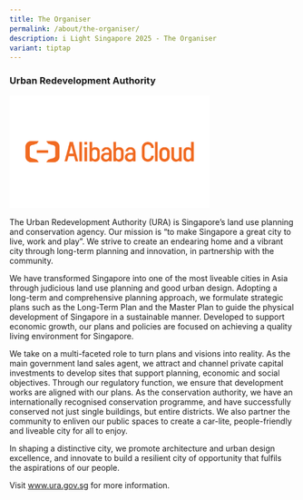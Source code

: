 ```yaml
---
title: The Organiser
permalink: /about/the-organiser/
description: i Light Singapore 2025 - The Organiser
variant: tiptap
---
```

<h3>Urban Redevelopment Authority </h3><a class="isomer-image-wrapper" href="https://www.alibabacloud.com/en?_p_lc=4"><img style="width: 70%;" height="auto" width="100%" alt="" src="/images/2025 ilsg sponsor logos/Alibaba_Cloud_urban_oracle.png"></a>
<p>The Urban Redevelopment Authority (URA) is Singapore’s land use planning
and conservation agency. Our mission is “to make Singapore a great city
to live, work and play”. We strive to create an endearing home and a vibrant
city through long-term planning and innovation, in partnership with the
community.</p>
<p>We have transformed Singapore into one of the most liveable cities in
Asia through judicious land use planning and good urban design. Adopting
a long-term and comprehensive planning approach, we formulate strategic
plans such as the Long-Term Plan and the Master Plan to guide the physical
development of Singapore in a sustainable manner. Developed to support
economic growth, our plans and policies are focused on achieving a quality
living environment for Singapore.</p>
<p>We take on a multi-faceted role to turn plans and visions into reality.
As the main government land sales agent, we attract and channel private
capital investments to develop sites that support planning, economic and
social objectives. Through our regulatory function, we ensure that development
works are aligned with our plans. As the conservation authority, we have
an internationally recognised conservation programme, and have successfully
conserved not just single buildings, but entire districts. We also partner
the community to enliven our public spaces to create a car-lite, people-friendly
and liveable city for all to enjoy.</p>
<p>In shaping a distinctive city, we promote architecture and urban design
excellence, and innovate to build a resilient city of opportunity that
fulfils the aspirations of our people.</p>
<p>Visit <a href="http://www.ura.gov.sg" rel="noopener noreferrer nofollow" target="_blank">www.ura.gov.sg</a> for
more information.</p>
<p></p>
<p></p>